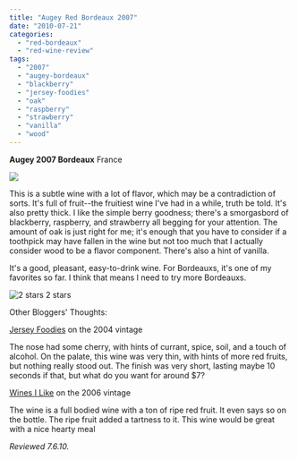 ```yaml
---
title: "Augey Red Bordeaux 2007"
date: "2010-07-21"
categories:
  - "red-bordeaux"
  - "red-wine-review"
tags:
  - "2007"
  - "augey-bordeaux"
  - "blackberry"
  - "jersey-foodies"
  - "oak"
  - "raspberry"
  - "strawberry"
  - "vanilla"
  - "wood"
---
```


**Augey 2007 Bordeaux** France

![](http://www.rebeccagomezfarrell.com/gourmez/photos/auguybordeaux.jpg)

This is a subtle wine with a lot of flavor, which may be a contradiction of sorts. It's full of fruit--the fruitiest wine I've had in a while, truth be told. It's also pretty thick. I like the simple berry goodness; there's a smorgasbord of blackberry, raspberry, and strawberry all begging for your attention. The amount of oak is just right for me; it's enough that you have to consider if a toothpick may have fallen in the wine but not too much that I actually consider wood to be a flavor component. There's also a hint of vanilla.

It's a good, pleasant, easy-to-drink wine. For Bordeauxs, it's one of my favorites so far. I think that means I need to try more Bordeauxs.




<div class="caption">

![2 stars](http://www.rebeccagomezfarrell.com/wp-content/uploads/2009/02/rating_chicken11.gif "rating_chicken11") 2 stars</div>


Other Bloggers' Thoughts:

[Jersey Foodies](http://jerseyfoodies.blogspot.com/2008/05/2004-augey-bordeaux.html) on the 2004 vintage

The nose had some cherry, with hints of currant, spice, soil, and a touch of alcohol. On the palate, this wine was very thin, with hints of more red fruits, but nothing really stood out. The finish was very short, lasting maybe 10 seconds if that, but what do you want for around $7?

[Wines I Like](http://pbronmymindalsolikeswine.blogspot.com/2009/05/red-augey-bordeaux-2006.html) on the 2006 vintage

The wine is a full bodied wine with a ton of ripe red fruit. It even says so on the bottle. The ripe fruit added a tartness to it. This wine would be great with a nice hearty meal

_Reviewed 7.6.10._
